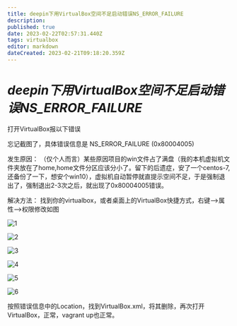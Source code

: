 ```yaml
---
title: deepin下用VirtualBox空间不足启动错误NS_ERROR_FAILURE
description: 
published: true
date: 2023-02-22T02:57:31.440Z
tags: virtualbox
editor: markdown
dateCreated: 2023-02-21T09:18:20.359Z
---
```


# ***deepin下用VirtualBox空间不足启动错误NS_ERROR_FAILURE***

打开VirtualBox报以下错误

忘记截图了，具体错误信息是 NS_ERROR_FAILURE (0x80004005)

发生原因：
（仅个人而言）某些原因项目的win文件占了满盘（我的本机虚拟机文件夹放在了home,home文件分区应该分小了。留下的后遗症，安了一个centos-7,还备份了一下，想安个win10），虚拟机自动暂停就直提示空间不足，于是强制退出了，强制退出2-3次之后，就出现了0x80004005错误。

解决方法：
找到你的virtualbox，或者桌面上的VirtualBox快捷方式，右键–>属性–>权限修改如图

![1](https://storage.deepin.org/thread/202203221149488047_%E6%88%AA%E5%9B%BE_%E9%80%89%E6%8B%A9%E5%8C%BA%E5%9F%9F_20220322071309.png)

![2](https://storage.deepin.org/thread/202203221207132888_%E5%BD%95%E5%B1%8F_%E9%80%89%E6%8B%A9%E5%8C%BA%E5%9F%9F_20220322120616.gif)

![3](https://storage.deepin.org/thread/202203221208373015_%E6%88%AA%E5%9B%BE_%E9%80%89%E6%8B%A9%E5%8C%BA%E5%9F%9F_20220322071020.png)

![4](https://storage.deepin.org/thread/202203221208373015_%E6%88%AA%E5%9B%BE_%E9%80%89%E6%8B%A9%E5%8C%BA%E5%9F%9F_20220322071020.png)

![5](https://storage.deepin.org/thread/202203221208565541_%E6%88%AA%E5%9B%BE_%E9%80%89%E6%8B%A9%E5%8C%BA%E5%9F%9F_20220322071105.png)

![6](https://storage.deepin.org/thread/20220322120906408_%E6%88%AA%E5%9B%BE_%E9%80%89%E6%8B%A9%E5%8C%BA%E5%9F%9F_20220322071657.png)

按照错误信息中的Location，找到VirtualBox.xml，将其删除，再次打开VirtualBox，正常，vagrant up也正常。

